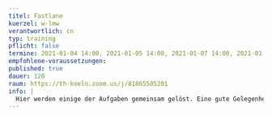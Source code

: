 ```yaml
---
titel: Fastlane
kuerzel: w-lmw
verantwortlich: cn
typ: training
pflicht: false
termine: 2021-01-04 14:00, 2021-01-05 14:00, 2021-01-07 14:00, 2021-01-11 14:00, 2021-01-12 12:00, 2021-01-14 12:00
empfohlene-voraussetzungen:
published: true
dauer: 120
raum: https://th-koeln.zoom.us/j/81865505201
info: |
  Hier werden einige der Aufgaben gemeinsam gelöst. Eine gute Gelegenheit für alle, die ihr Know-how noch ein bisschen auffrischen wollen.
---
```

